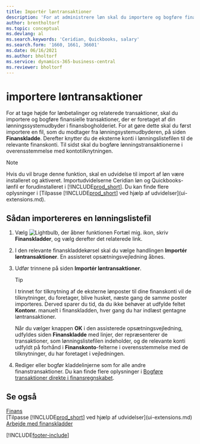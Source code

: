```yaml
---
title: Importér løntransaktioner
description: 'For at administrere løn skal du importere og bogføre finanstransaktioner fra din lønningslisteudbyder i finansregnskabet ved hjælp af lønudvidelsen, f.eks. Ceridian.'
author: brentholtorf
ms.topic: conceptual
ms.devlang: al
ms.search.keywords: 'Ceridian, Quickbooks, salary'
ms.search.form: '1660, 1661, 36601'
ms.date: 06/16/2021
ms.author: bholtorf
ms.service: dynamics-365-business-central
ms.reviewer: bholtorf
---
```

# importere løntransaktioner

For at tage højde for lønbetalinger og relaterede transaktioner, skal du importere og bogføre finansielle transaktioner, der er foretaget af din lønningssystemudbyder i finansbogholderiet. For at gøre dette skal du først importere en fil, som du modtager fra lønningsystemudbyderen, på siden **Finanskladde**. Derefter knytter du de eksterne konti i lønningslistefilen til de relevante finanskonti. Til sidst skal du bogføre lønningstransaktionerne i overensstemmelse med kontotilknytningen.

> [!NOTE]  
> Hvis du vil bruge denne funktion, skal en udvidelse til import af løn være installeret og aktiveret. Importudvidelserne Ceridian løn og Quickbooks-lønfil er forudinstalleret i [!INCLUDE[prod_short](includes/prod_short.md)]. Du kan finde flere oplysninger i [Tilpasse [!INCLUDE[prod_short](includes/prod_short.md)] ved hjælp af udvidelser](ui-extensions.md).

## Sådan importereres en lønningslistefil

1. Vælg ![Lightbulb, der åbner funktionen Fortæl mig.](media/ui-search/search_small.png "Fortæl mig, hvad du vil foretage dig") ikon, skriv **Finanskladder**, og vælg derefter det relaterede link.
2. I den relevante finanskladdekørsel skal du vælge handlingen **Importér løntransaktioner**. En assisteret opsætningsvejledning åbnes.
3. Udfør trinnene på siden **Importér løntransaktioner**.

    > [!TIP]  
    >   I trinnet for tilknytning af de eksterne lønposter til dine finanskonti vil de tilknytninger, du foretager, blive husket, næste gang de samme poster importeres. Derved sparer du tid, da du ikke behøver at udfylde feltet **Kontonr.** manuelt i finanskladden, hver gang du har indlæst gentagne løntransaktioner.   

    Når du vælger knappen **OK** i den assisterede opsætningsvejledning, udfyldes siden **Finanskladde** med linjer, der repræsenterer de transaktioner, som lønningslistefilen indeholder, og de relevante konti udfyldt på forhånd i **Finanskonto**-felterne i overensstemmelse med de tilknytninger, du har foretaget i vejledningen.
4. Rediger eller bogfør kladdelinjerne som for alle andre finanstransaktioner. Du kan finde flere oplysninger i [Bogføre transaktioner direkte i finansregnskabet](finance-how-post-transactions-directly.md).   

## Se også

[Finans](finance.md)  
[Tilpasse [!INCLUDE[prod_short](includes/prod_short.md)] ved hjælp af udvidelser](ui-extensions.md)  
[Arbejde med finanskladder](ui-work-general-journals.md)  


[!INCLUDE[footer-include](includes/footer-banner.md)]